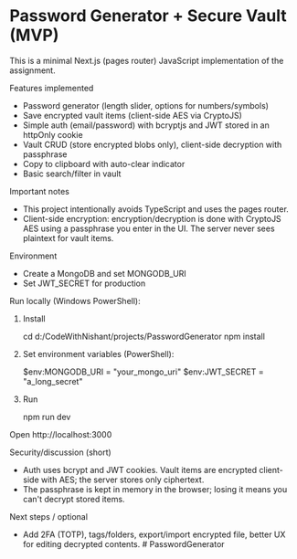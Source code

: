 # Password Generator + Secure Vault (MVP)

This is a minimal Next.js (pages router) JavaScript implementation of the assignment.

Features implemented

- Password generator (length slider, options for numbers/symbols)
- Save encrypted vault items (client-side AES via CryptoJS)
- Simple auth (email/password) with bcryptjs and JWT stored in an httpOnly cookie
- Vault CRUD (store encrypted blobs only), client-side decryption with passphrase
- Copy to clipboard with auto-clear indicator
- Basic search/filter in vault

Important notes

- This project intentionally avoids TypeScript and uses the pages router.
- Client-side encryption: encryption/decryption is done with CryptoJS AES using a passphrase you enter in the UI. The server never sees plaintext for vault items.

Environment

- Create a MongoDB and set MONGODB_URI
- Set JWT_SECRET for production

Run locally (Windows PowerShell):

1. Install

   cd d:/CodeWithNishant/projects/PasswordGenerator
   npm install

2. Set environment variables (PowerShell):

   $env:MONGODB_URI = "your_mongo_uri"
    $env:JWT_SECRET = "a_long_secret"

3. Run

   npm run dev

Open http://localhost:3000

Security/discussion (short)

- Auth uses bcrypt and JWT cookies. Vault items are encrypted client-side with AES; the server stores only ciphertext.
- The passphrase is kept in memory in the browser; losing it means you can't decrypt stored items.

Next steps / optional

- Add 2FA (TOTP), tags/folders, export/import encrypted file, better UX for editing decrypted contents.
#   P a s s w o r d G e n e r a t o r  
 